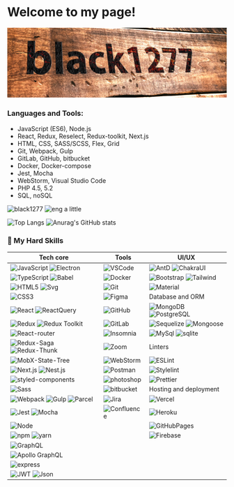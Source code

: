 # Welcome to my page!
![Banner](https://github.com/black1277/black1277/blob/main/logo.jpg?raw=true)

### Languages and Tools:

 - JavaScript (ES6), Node.js
 - React, Redux, Reselect, Redux-toolkit, Next.js
 - HTML, CSS, SASS/SCSS, Flex, Grid
 - Git, Webpack, Gulp
 - GitLab, GitHub, bitbucket
 - Docker, Docker-compose
 - Jest, Mocha
 - WebStorm, Visual Studio Code
 - PHP 4.5, 5.2
 - SQL, noSQL


![black1277](https://img.shields.io/badge/developer-black1277-success?style=plastic)
![eng](https://img.shields.io/badge/English-000000?style=plastic&logo=SquareEnix&logoColor=white) a little

![Top Langs](https://github-readme-stats.vercel.app/api/top-langs/?username=black1277&layout=compact)   ![Anurag's GitHub stats](https://github-readme-stats.vercel.app/api?username=black1277&show_icons=true&theme=radical)

### 🚀 My Hard Skills
| Tech core | Tools | UI/UX |
|---|---|---|
![JavaScript](<https://img.shields.io/badge/-JavaScript-f5da55?style=plastic&logo=javascript&logoColor=black>) ![Electron](https://img.shields.io/badge/-Electron-47848F?style=plastic&logo=electron&logoColor=black) | ![VSCode](https://img.shields.io/badge/-VSCode-white?style=plastic&logo=visualstudiocode&logoColor=1572B6) | ![AntD](https://img.shields.io/badge/-AntD-white?style=plastic&logo=antdesign&logoColor=0170fe) ![ChakraUI](https://img.shields.io/badge/-Chakra%20UI-8BC0D0?style=plastic&logo=chakraui&logoColor=000)
![TypeScript](https://img.shields.io/badge/-TypeScript-white?style=plastic&logo=typescript) ![Babel](https://img.shields.io/badge/-Babel-F9DC3E?style=plastic&logo=babel&logoColor=black) | ![Docker](https://img.shields.io/badge/-Docker-black?style=plastic&logo=docker) | ![Bootstrap](https://img.shields.io/badge/Bootstrap-563D7C?style=plastic&logo=bootstrap&logoColor=white) ![Tailwind](https://img.shields.io/badge/-Tailwind%20Css-338?style=plastic&logo=tailwindcss)
![HTML5](https://img.shields.io/badge/-HTML5-E34F26?style=plastic&logo=html5&logoColor=white) ![Svg](https://img.shields.io/badge/-Svg-ffd97a?style=plastic&logo=svg&logoColor=000) | ![Git](https://img.shields.io/badge/-Git-white?style=plastic&logo=git) | ![Material](https://img.shields.io/badge/Material--UI-0081CB?style=plasticge&logo=mui&logoColor=white)
![CSS3](https://img.shields.io/badge/-CSS3-1572B6?style=plastic&logo=css3) | ![Figma](https://img.shields.io/badge/-Figma-black?style=plastic&logo=figma) | Database and ORM
![React](https://img.shields.io/badge/-React-black?style=plastic&logo=react) ![ReactQuery](https://img.shields.io/badge/-ReactQuery-003356?style=plastic&logo=reactquery) | ![GitHub](https://img.shields.io/badge/-GitHub-181717?style=plastic&logo=github) | ![MongoDB](https://img.shields.io/badge/-MongoDB-white?style=plastic&logo=mongodb) ![PostgreSQL](https://img.shields.io/badge/-PostgreSQL-4169E1?style=plastic&logo=PostgreSQL&logoColor=ffffff)
![Redux](https://img.shields.io/badge/-Redux-764abc?style=plastic&logo=redux) ![Redux Toolkit](https://img.shields.io/badge/-Redux%20Toolkit-003356?style=plastic&logo=redux) | ![GitLab](https://img.shields.io/badge/-GitLab-FCA121?style=plastic&logo=gitlab) | ![Sequelize](https://img.shields.io/badge/Sequelize-52B0E7?style=plastic&logo=Sequelize&logoColor=white) ![Mongoose](https://img.shields.io/badge/Mongoose-52B0E7?style=plastic&logo=mongodb&logoColor=white)
![React-router](https://img.shields.io/badge/React_Router-CA4245?style=plastic&logo=react-router&logoColor=white) | ![Insomnia](https://img.shields.io/badge/Insomnia-4000BF?style=plastic&logo=Insomnia&logoColor=white) | ![MySql](https://img.shields.io/badge/-MySQL-4479a1?style=plastic&logo=mysql&logoColor=black) ![sqlite](https://img.shields.io/badge/-SQLite-003b57?style=plastic&logo=sqlite&logoColor=black)
![Redux-Saga](https://img.shields.io/badge/-redux--saga-white?style=plastic&logo=redux-saga&logoColor=grey) ![Redux-Thunk](https://img.shields.io/badge/-Redux%20Thunk-56328F?style=plastic&logo=redux&logoColor=black) | ![Zoom](https://img.shields.io/badge/Zoom-2D8CFF?style=plastic&logo=zoom&logoColor=white) | Linters
![MobX-State-Tree](https://img.shields.io/badge/-MobX--State--Tree-grey?style=plastic&logo=mobx-state-tree&logoColor=#FF7102) | ![WebStorm](https://img.shields.io/badge/WebStorm-000000?style=plastic&logo=WebStorm&logoColor=white) | ![ESLint](https://img.shields.io/badge/-ESLint-white?style=plastic&logo=eslint&logoColor=4B32C3)
![Next.js](https://img.shields.io/badge/-Next.js-white?style=plastic&logo=nextdotjs&logoColor=black) ![Nest.js](https://img.shields.io/badge/-Nest.js-ed2945?style=plastic&logo=nestjs) | ![Postman](https://img.shields.io/badge/-Postman-ff6c37?style=plastic&logo=Postman&logoColor=black)  | ![Stylelint](https://img.shields.io/badge/-Stylelint-white?style=plastic&logo=stylelint&logoColor=black)
![styled-components](https://img.shields.io/badge/-styled--components-bf4080?style=plastic&logo=styledcomponents&logoColor=f5da55) | ![photoshop](https://img.shields.io/badge/-Photoshop-31a8ff?style=plastic&logo=adobephotoshop&logoColor=black)  | ![Prettier](https://img.shields.io/badge/-Prettier-black?style=plastic&logo=prettier)
![Sass](https://img.shields.io/badge/-Sass-bf4080?style=plastic&logo=sass&logoColor=white) |![bitbucket](https://img.shields.io/badge/-bitbucket-0052CC?style=plastic&logo=bitbucket&logoColor=black)  | Hosting and deployment
![Webpack](https://img.shields.io/badge/-Webpack-black?style=plastic&logo=webpack) ![Gulp](https://img.shields.io/badge/-Gulp-CF4647?style=plastic&logo=gulp&logoColor=black) ![Parcel](https://img.shields.io/badge/-Parcel-006643?style=plastic&logo=paperspace&logoColor=ddd) |![Jira](https://img.shields.io/badge/-Jira-aa1?style=plastic&logo=jira&logoColor=0052CC)  | ![Vercel](https://img.shields.io/badge/-Vercel-black?style=plastic&logo=vercel)
![Jest](https://img.shields.io/badge/-Jest-white?style=plastic&logo=jest&logoColor=e13238) ![Mocha](https://img.shields.io/badge/-mocha-8D6748?style=plastic&logo=mocha&logoColor=ddd) |![Confluence](https://img.shields.io/badge/-Confluence-eee?style=plastic&logo=confluence&logoColor=172B4D) | ![Heroku](https://img.shields.io/badge/-Heroku-430098?style=plastic&logo=heroku)
![Node](https://img.shields.io/badge/-Node-white?style=plastic&logo=nodedotjs) | | ![GitHubPages](https://img.shields.io/badge/-GitHub%20Pages-222222?style=plastic&logo=github-pages)
![npm](https://img.shields.io/badge/-npm-white?style=plastic&logo=npm) ![yarn](https://img.shields.io/badge/-yarn-2C8EBB?style=plastic&logo=yarn&logoColor=ccc) | |![Firebase](https://img.shields.io/badge/-firebase-FFCA28?style=plastic&logo=firebase&logoColor=red)
![GraphQL](https://img.shields.io/badge/-GraphQL-E10098?style=plastic&logo=graphql) |
![Apollo GraphQL](https://img.shields.io/badge/-Apollo%20GraphQL-311C87?style=plastic&logo=apollo-graphql) |
![express](https://img.shields.io/badge/-express-white?style=plastic&logo=express&logoColor=black) |
![JWT](https://img.shields.io/badge/-JWT-black?style=plastic&logo=jsonwebtokens) ![Json](https://img.shields.io/badge/-Json-003356?style=plastic&logo=json)|

<!--
**black1277/black1277** is a ✨ _special_ ✨ repository because its `README.md` (this file) appears on your GitHub profile.

Here are some ideas to get you started:
 - 🌱 I’m currently learning GraphQL
- 🔭 I’m currently working on ...
- 🌱 I’m currently learning ...
- 👯 I’m looking to collaborate on ...
- 🤔 I’m looking for help with ...
- 💬 Ask me about ...
- 📫 How to reach me: ...
- 😄 Pronouns: ...
- ⚡ Fun fact: ...
-->
